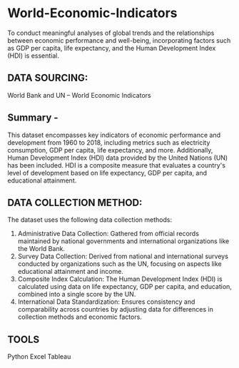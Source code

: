 # World-Economic-Indicators
To conduct meaningful analyses of global trends and the relationships between economic performance and well-being, incorporating factors such as GDP per capita, life expectancy, and the Human Development Index (HDI) is essential.

## DATA SOURCING:
World Bank and UN – World Economic Indicators

## Summary -
This dataset encompasses key indicators of economic performance and development from 1960 to
2018, including metrics such as electricity consumption, GDP per capita, life expectancy, and more.
Additionally, Human Development Index (HDI) data provided by the United Nations (UN) has been
included. HDI is a composite measure that evaluates a country's level of development based on life
expectancy, GDP per capita, and educational attainment.


## DATA COLLECTION METHOD:
The dataset uses the following data collection methods:
1. Administrative Data Collection: Gathered from official records maintained by national
governments and international organizations like the World Bank.
2. Survey Data Collection: Derived from national and international surveys conducted by
organizations such as the UN, focusing on aspects like educational attainment and income.
3. Composite Index Calculation: The Human Development Index (HDI) is calculated using data on
life expectancy, GDP per capita, and education, combined into a single score by the UN.
4. International Data Standardization: Ensures consistency and comparability across countries
by adjusting data for differences in collection methods and economic factors.

## TOOLS
Python
Excel
Tableau
